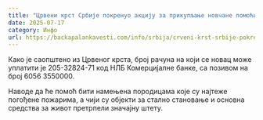 ```yaml
---
title: "Црвени крст Србије покренуо акцију за прикупљање новчане помоћи за угрожене пожарима"
date: 2025-07-17
category: Инфо
url: https://backapalankavesti.com/info/srbija/crveni-krst-srbije-pokrenuo-akciju-za-prikupljanje-novcane-pomoci-za-ugrozene-pozarima/
---
```


Како је саопштено из Црвеног крста, број рачуна на који се новац може уплатити је 205-32824-71 код НЛБ Комерцијалне банке, са позивом на број 6056 3550000.

Наводе да ће помоћ бити намењена породицама које су најтеже погођене пожарима, а чији су објекти за стално становање и основна средства за живот претрпели значајну штету.
